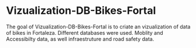 
# Vizualization-DB-Bikes-Fortal

<!-- badges: start -->
<!-- badges: end -->

The goal of Vizualization-DB-Bikes-Fortal is to criate an vizualization of data of bikes in Fortaleza. Different databases were used. Moblity and Accessibilty data, as well infraestruture and road safety data. 

